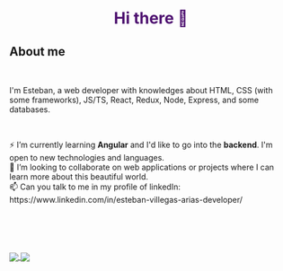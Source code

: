 <h1 align="center" style="color:#4F1271;">  Hi there 👋 </h1>

## About me
<br/>

<p width="500"> I'm Esteban, a web developer with knowledges about HTML, CSS (with some frameworks), JS/TS, React, Redux, Node, Express, and some databases. <p>
  <br/>

<div style="margin-bottom: 50px;">
⚡ I’m currently learning <b>Angular</b> and I'd like to go into the <b>backend</b>. I'm open to new technologies and languages. <br/>
👯 I’m looking to collaborate on web applications or projects where I can learn more about this beautiful world. <br/>
📫 Can you talk to me in my profile of linkedIn:   https://www.linkedin.com/in/esteban-villegas-arias-developer/ <br/>
</div>

  
  <br/>
  <br/>
<a href="https://github.com/anuraghazra/github-readme-stats">
  <img align="center" src="https://github-readme-stats.vercel.app/api/top-langs/?username=jeva2002&theme=synthwave" />
</a>
<a href="https://github.com/anuraghazra/github-readme-stats">
  <img align="center" src="https://github-readme-stats.vercel.app/api?username=jeva2002&theme=synthwave" />
</a>
